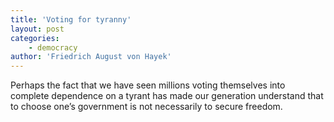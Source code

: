 ```yaml
---
title: 'Voting for tyranny'
layout: post
categories:
    - democracy
author: 'Friedrich August von Hayek'
---
```


Perhaps the fact that we have seen millions voting themselves into complete dependence on a tyrant has made our generation understand that to choose one’s government is not necessarily to secure freedom.